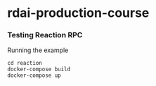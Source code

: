 # rdai-production-course

### Testing Reaction RPC

Running the example
```
cd reaction
docker-compose build
docker-compose up
```